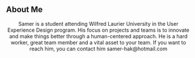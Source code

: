 ## About Me


 <div align="center"> 
Samer is a student attending Wilfred Laurier University in the User Experience Design program. His focus on projects and teams is to innovate and make things better through a human-centered approach. He is a hard worker, great team member and a vital asset to your team. If you want to reach him, you can contact him samer-hak@hotmail.com